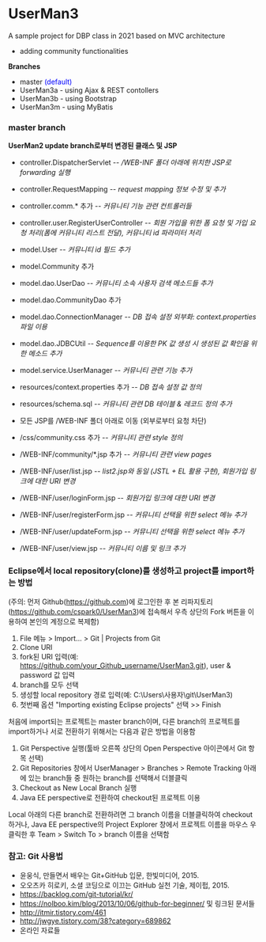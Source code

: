 # UserMan3
A sample project for DBP class in 2021
based on MVC architecture
- adding community functionalities

__Branches__
 
- master <span style="color:blue">(default)</span>
- UserMan3a - using Ajax & REST contollers
- UserMan3b - using Bootstrap
- UserMan3m - using MyBatis 
 
### master branch
__UserMan2 update branch로부터 변경된 클래스 및 JSP__

- controller.DispatcherServlet --  _/WEB-INF 폴더 아래에 위치한 JSP로 forwarding 실행_
- controller.RequestMapping --  _request mapping 정보 수정 및 추가_
- controller.comm.* 추가 --  _커뮤니티 기능 관련 컨트롤러들_
- controller.user.RegisterUserController --  _회원 가입을 위한 폼 요청 및 가입 요청 처리(폼에 커뮤니티 리스트 전달), 커뮤니티 id 파라미터 처리_

- model.User --  _커뮤니티 id 필드 추가_
- model.Community 추가
- model.dao.UserDao --  _커뮤니티 소속 사용자 검색 메소드들 추가_
- model.dao.CommunityDao 추가
- model.dao.ConnectionManager --  _DB 접속 설정 외부화: context.properties 파일 이용_
- model.dao.JDBCUtil --  _Sequence를 이용한 PK 값 생성 시 생성된 값 확인을 위한 메소드 추가_
- model.service.UserManager --  _커뮤니티 관련 기능 추가_

- resources/context.properties 추가 --  _DB 접속 설정 값 정의_
- resources/schema.sql --  _커뮤니티 관련 DB 테이블 & 레코드 정의 추가_

- 모든 JSP를 /WEB-INF 폴더 아래로 이동 (외부로부터 요청 차단)
- /css/community.css 추가 --  _커뮤니티 관련 style 정의_
- /WEB-INF/community/*.jsp 추가 --  _커뮤니티 관련 view pages_
- /WEB-INF/user/list.jsp --  _list2.jsp와 동일 (JSTL + EL 활용 구현), 회원가입 링크에 대한 URI 변경_
- /WEB-INF/user/loginForm.jsp --  _회원가입 링크에 대한 URI 변경_
- /WEB-INF/user/registerForm.jsp --  _커뮤니티 선택을 위한 select 메뉴 추가_
- /WEB-INF/user/updateForm.jsp --  _커뮤니티 선택을 위한 select 메뉴 추가_
- /WEB-INF/user/view.jsp --  _커뮤니티 이름 및 링크 추가_

### Eclipse에서 local repository(clone)를 생성하고 project를 import하는 방법 

(주의: 먼저 Github(<https://github.com>)에 로그인한 후 본 리파지토리(<https://github.com/cspark0/UserMan3>)에 접속해서 우측 상단의 Fork 버튼을 이용하여 본인의 계정으로 복제함)

1. File 메뉴 > Import... > Git | Projects from Git 
2. Clone URI 
3. fork된  URI 입력(예: https://github.com/your_Github_username/UserMan3.git), user & password 값 입력 
4. branch를 모두 선택
5. 생성할 local repository 경로 입력(예: C:\Users\사용자\git\UserMan3)
6. 첫번째 옵션 "Importing existing Eclipse projects" 선택 >> Finish   
  
  
처음에 import되는 프로젝트는 master branch이며, 다른 branch의 프로젝트를 import하거나 서로 전환하기 위해서는 다음과 같은 방법을 이용함


1. Git Perspective 실행(툴바 오른쪽 상단의 Open Perspective 아이콘에서 Git 항목 선택)  
2. Git Repositories 창에서 UserManager > Branches > Remote Tracking 아래에 있는 branch들 중 원하는 branch를 선택해서 더블클릭
3. Checkout as New Local Branch 실행   
4. Java EE perspective로 전환하여 checkout된 프로젝트 이용
 
 
Local 아래의 다른 branch로 전환하려면 그 branch 이름을 더블클릭하여 checkout하거나, 
Java EE perspective의 Project Explorer 창에서 프로젝트 이름을 마우스 우클릭한 후 Team > Switch To > branch 이름을 선택함  
       
  
### 참고: Git 사용법 

- 윤웅식, 만들면서 배우는 Git+GitHub 입문, 한빛미디어, 2015.  
- 오오츠카 히로키, 소셜 코딩으로 이끄는 GitHub 실천 기술, 제이펍, 2015.  
- <https://backlog.com/git-tutorial/kr/>  
- <https://nolboo.kim/blog/2013/10/06/github-for-beginner/> 및 링크된 문서들  
- <http://itmir.tistory.com/461>  
- <http://jwgye.tistory.com/38?category=689862>  
- 온라인 자료들  

